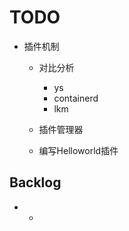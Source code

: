 # TODO



- 插件机制
  - 对比分析
    - ys  
    - containerd
    - lkm
  
  - 插件管理器
  - 编写Helloworld插件


## Backlog

- 
  - 

